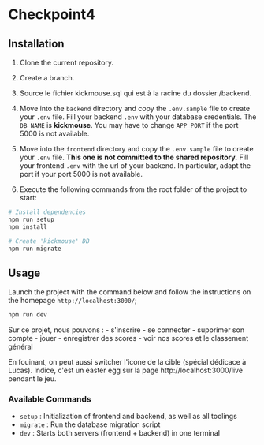 # Checkpoint4

## Installation

1. Clone the current repository.

2. Create a branch.

3. Source le fichier kickmouse.sql qui est à la racine du dossier /backend.

4. Move into the `backend` directory and copy the `.env.sample` file to create your `.env` file.
   Fill your backend `.env` with your database credentials. The `DB_NAME` is **kickmouse**.
   You may have to change `APP_PORT` if the port 5000 is not available.

5. Move into the `frontend` directory and copy the `.env.sample` file to create your `.env` file.
   **This one is not committed to the shared repository.**
   Fill your frontend `.env` with the url of your backend. In particular, adapt the port if your port 5000 is not available.

5. Execute the following commands from the root folder of the project to start:

```bash
# Install dependencies
npm run setup
npm install

# Create 'kickmouse' DB
npm run migrate
```

## Usage

Launch the project with the command below and follow the instructions on the homepage `http://localhost:3000/`;

```bash
npm run dev
```

Sur ce projet, nous pouvons :
    - s'inscrire
    - se connecter
    - supprimer son compte
    - jouer
    - enregistrer des scores
    - voir nos scores et le classement général

En fouinant, on peut aussi switcher l'icone de la cible (spécial dédicace à Lucas). 
Indice, c'est un easter egg sur la page http://localhost:3000/live pendant le jeu.


### Available Commands

- `setup` : Initialization of frontend and backend, as well as all toolings
- `migrate` : Run the database migration script
- `dev` : Starts both servers (frontend + backend) in one terminal